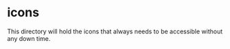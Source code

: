 # icons

This directory will hold the icons that always needs to be accessible without any down time.
